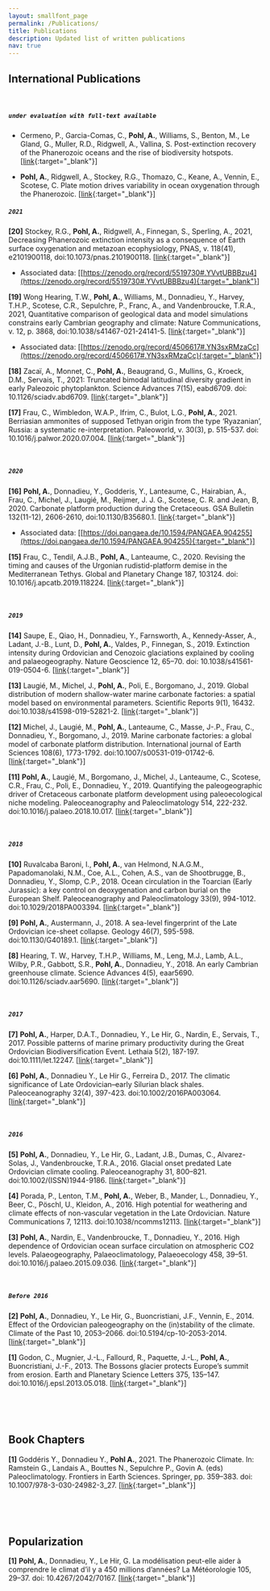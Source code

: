 ```yaml
---
layout: smallfont_page
permalink: /Publications/
title: Publications
description: Updated list of written publications
nav: true
---
```


<h2>International Publications</h2>

<p>&nbsp;</p>

##### `under evaluation with full-text available`

- Cermeno, P., Garcia-Comas, C., __Pohl, A.__, Williams, S., Benton, M., Le Gland, G., Muller, R.D., Ridgwell, A., Vallina, S. Post-extinction recovery of the Phanerozoic oceans and the rise of biodiversity hotspots. [[link](https://www.researchsquare.com/article/rs-1013308/v1){:target="_blank"}]

- __Pohl, A.__, Ridgwell, A., Stockey, R.G., Thomazo, C., Keane, A., Vennin, E., Scotese, C. Plate motion drives variability in ocean oxygenation through the Phanerozoic. [[link](https://www.researchsquare.com/article/rs-915282/v1){:target="_blank"}]

##### `2021`

__[20]__ Stockey, R.G., __Pohl, A.__, Ridgwell, A., Finnegan, S., Sperling, A., 2021, Decreasing Phanerozoic extinction intensity as a consequence of Earth surface oxygenation and metazoan ecophysiology, PNAS, v. 118(41), e2101900118, doi:10.1073/pnas.2101900118. [[link](https://www.pnas.org/content/118/41/e2101900118){:target="_blank"}]
- Associated data: [[https://zenodo.org/record/5519730#.YVvtUBBBzu4](https://zenodo.org/record/5519730#.YVvtUBBBzu4){:target="_blank"}]

__[19]__ Wong Hearing, T.W., __Pohl, A.__, Williams, M., Donnadieu, Y., Harvey, T.H.P., Scotese, C.R., Sepulchre, P., Franc, A., and Vandenbroucke, T.R.A., 2021, Quantitative comparison of geological data and model simulations constrains early Cambrian geography and climate: Nature Communications, v. 12, p. 3868, doi:10.1038/s41467-021-24141-5. [[link](https://www.nature.com/articles/s41467-021-24141-5){:target="_blank"}]
- Associated data: [[https://zenodo.org/record/4506617#.YN3sxRMzaCc](https://zenodo.org/record/4506617#.YN3sxRMzaCc){:target="_blank"}]

__[18]__ Zacaï, A., Monnet, C.,  __Pohl, A.__, Beaugrand, G., Mullins, G., Kroeck, D.M., Servais, T., 2021: Truncated bimodal latitudinal diversity gradient in early Paleozoic phytoplankton. Science Advances 7(15), eabd6709. doi: 10.1126/sciadv.abd6709. [[link](https://advances.sciencemag.org/content/7/15/eabd6709){:target="_blank"}]

__[17]__ Frau, C., Wimbledon, W.A.P., Ifrim, C., Bulot, L.G., __Pohl, A.__, 2021. Berriasian ammonites of supposed Tethyan origin from the type ‘Ryazanian’, Russia: a systematic re-interpretation. Paleoworld, v. 30(3), p. 515-537. doi: 10.1016/j.palwor.2020.07.004. [[link](https://www.sciencedirect.com/science/article/abs/pii/S1871174X20300585){:target="_blank"}]

<p>&nbsp;</p>

##### `2020`

__[16]__ __Pohl, A.__, Donnadieu, Y., Godderis, Y., Lanteaume, C., Hairabian, A., Frau, C., Michel, J., Laugié, M., Reijmer, J. J. G., Scotese, C. R. and Jean, B, 2020. Carbonate platform production during the Cretaceous. GSA Bulletin 132(11-12), 2606-2610, doi:10.1130/B35680.1. [[link](https://pubs.geoscienceworld.org/gsa/gsabulletin/article-abstract/132/11-12/2606/583643/Carbonate-platform-production-during-the?redirectedFrom=fulltext){:target="_blank"}]
- Associated data: [[https://doi.pangaea.de/10.1594/PANGAEA.904255](https://doi.pangaea.de/10.1594/PANGAEA.904255){:target="_blank"}]

__[15]__ Frau, C., Tendil, A.J.B., __Pohl, A.__, Lanteaume, C., 2020. Revising the timing and causes of the Urgonian rudistid-platform demise in the Mediterranean Tethys. Global and Planetary Change 187, 103124. doi: 10.1016/j.apcatb.2019.118224. [[link](https://www.sciencedirect.com/science/article/abs/pii/S0921818120300138){:target="_blank"}]

<p>&nbsp;</p>

##### `2019`

__[14]__ Saupe, E., Qiao, H., Donnadieu, Y., Farnsworth, A., Kennedy-Asser, A., Ladant, J.-B., Lunt, D., __Pohl, A.__, Valdes, P., Finnegan, S., 2019. Extinction intensity during Ordovician and Cenozoic glaciations explained by cooling and palaeogeography. Nature Geoscience 12, 65–70. doi: 10.1038/s41561-019-0504-6. [[link](https://www.nature.com/articles/s41561-019-0504-6){:target="_blank"}]

__[13]__ Laugié, M., Michel, J., __Pohl, A.__, Poli, E., Borgomano, J., 2019. Global distribution of modern shallow-water marine carbonate factories: a spatial model based on environmental parameters. Scientific Reports 9(1), 16432. doi:10.1038/s41598-019-52821-2. [[link](https://www.nature.com/articles/s41598-019-52821-2){:target="_blank"}]

__[12]__ Michel, J., Laugié, M., __Pohl, A.__, Lanteaume, C., Masse, J-.P., Frau, C., Donnadieu, Y., Borgomano, J., 2019. Marine carbonate factories: a global model of carbonate platform distribution. International journal of Earth Sciences 108(6), 1773-1792. doi:10.1007/s00531-019-01742-6. [[link](https://link.springer.com/article/10.1007/s00531-019-01742-6){:target="_blank"}]

__[11]__ __Pohl, A.__, Laugié, M., Borgomano, J., Michel, J., Lanteaume, C., Scotese, C.R., Frau, C., Poli, E., Donnadieu, Y., 2019. Quantifying the paleogeographic driver of Cretaceous carbonate platform development using paleoecological niche modeling. Paleoceanography and Paleoclimatology 514, 222-232. doi:10.1016/j.palaeo.2018.10.017. [[link](https://www.sciencedirect.com/science/article/abs/pii/S0031018218307260){:target="_blank"}]

<p>&nbsp;</p>

##### `2018`

__[10]__ Ruvalcaba Baroni, I., __Pohl, A.__, van Helmond, N.A.G.M., Papadomanolaki, N.M., Coe, A.L., Cohen, A.S., van de Shootbrugge, B., Donnadieu, Y., Slomp, C.P., 2018. Ocean circulation in the Toarcian (Early Jurassic): a key control on deoxygenation and carbon burial on the European Shelf. Paleoceanography and Paleoclimatology 33(9), 994-1012. doi:10.1029/2018PA003394. [[link](https://agupubs.onlinelibrary.wiley.com/doi/full/10.1029/2018PA003394){:target="_blank"}]

__[9]__ __Pohl, A.__, Austermann, J., 2018. A sea-level fingerprint of the Late Ordovician ice-sheet collapse. Geology 46(7), 595-598. doi:10.1130/G40189.1. [[link](https://pubs.geoscienceworld.org/gsa/geology/article-abstract/46/7/595/531402/A-sea-level-fingerprint-of-the-Late-Ordovician-ice?redirectedFrom=fulltext){:target="_blank"}]

__[8]__ Hearing, T. W., Harvey, T.H.P., Williams, M., Leng, M.J., Lamb, A.L., Wilby, P.R., Gabbott, S.R., __Pohl, A.__, Donnadieu, Y., 2018. An early Cambrian greenhouse climate. Science Advances 4(5), eaar5690. doi:10.1126/sciadv.aar5690. [[link](https://advances.sciencemag.org/content/4/5/eaar5690){:target="_blank"}]

<p>&nbsp;</p>

##### `2017`

__[7]__ __Pohl, A.__, Harper, D.A.T., Donnadieu, Y., Le Hir, G., Nardin, E., Servais, T., 2017. Possible patterns of marine primary productivity during the Great Ordovician Biodiversification Event. Lethaia 5(2), 187-197. doi:10.1111/let.12247. [[link](https://onlinelibrary.wiley.com/doi/abs/10.1111/let.12247){:target="_blank"}]

__[6]__ __Pohl, A.__, Donnadieu Y., Le Hir G., Ferreira D., 2017. The climatic significance of Late Ordovician–early Silurian black shales. Paleoceanography 32(4), 397-423. doi:10.1002/2016PA003064. [[link](https://agupubs.onlinelibrary.wiley.com/doi/10.1002/2016PA003064){:target="_blank"}]

<p>&nbsp;</p>

##### `2016`

__[5]__ __Pohl, A.__, Donnadieu, Y., Le Hir, G., Ladant, J.B., Dumas, C., Alvarez-Solas, J., Vandenbroucke, T.R.A., 2016. Glacial onset predated Late Ordovician climate cooling. Paleoceanography 31, 800–821. doi:10.1002/(ISSN)1944-9186. [[link](https://agupubs.onlinelibrary.wiley.com/doi/full/10.1002/2016PA002928){:target="_blank"}]

__[4]__ Porada, P., Lenton, T.M., __Pohl, A.__, Weber, B., Mander, L., Donnadieu, Y., Beer, C., Pöschl, U., Kleidon, A., 2016. High potential for weathering and climate effects of non-vascular vegetation in the Late Ordovician. Nature Communications 7, 12113. doi:10.1038/ncomms12113. [[link](https://www.nature.com/articles/ncomms12113){:target="_blank"}]

__[3]__ __Pohl, A.__, Nardin, E., Vandenbroucke, T., Donnadieu, Y., 2016. High dependence of Ordovician ocean surface circulation on atmospheric CO2 levels. Palaeogeography, Palaeoclimatology, Palaeoecology 458, 39–51. doi:10.1016/j.palaeo.2015.09.036. [[link](https://www.sciencedirect.com/science/article/abs/pii/S0031018215005465){:target="_blank"}]

<p>&nbsp;</p>

##### `Before 2016`

__[2]__ __Pohl, A.__, Donnadieu, Y., Le Hir, G., Buoncristiani, J.F., Vennin, E., 2014. Effect of the Ordovician paleogeography on the (in)stability of the climate. Climate of the Past 10, 2053–2066. doi:10.5194/cp-10-2053-2014. [[link](https://cp.copernicus.org/articles/10/2053/2014/){:target="_blank"}]

__[1]__ Godon, C., Mugnier, J.-L., Fallourd, R., Paquette, J.-L., __Pohl, A.__, Buoncristiani, J.-F., 2013. The Bossons glacier protects Europe’s summit from erosion. Earth and Planetary Science Letters 375, 135–147. doi:10.1016/j.epsl.2013.05.018. [[link](https://www.sciencedirect.com/science/article/abs/pii/S0012821X13002562){:target="_blank"}]

<p>&nbsp;</p>
<p>&nbsp;</p>

<h2>Book Chapters</h2>

__[1]__ Goddéris Y., Donnadieu Y., __Pohl A.__, 2021. The Phanerozoic Climate. In: Ramstein G., Landais A., Bouttes N., Sepulchre P., Govin A. (eds) Paleoclimatology. Frontiers in Earth Sciences. Springer, pp. 359–383. doi: 10.1007/978-3-030-24982-3_27. [[link](https://link.springer.com/book/10.1007%2F978-3-030-24982-3){:target="_blank"}]

<p>&nbsp;</p>
<p>&nbsp;</p>

<h2>Popularization</h2>

__[1]__ __Pohl, A.__, Donnadieu, Y., Le Hir, G. La modélisation peut-elle aider à comprendre le climat d’il y a 450 millions d’années? La Météorologie 105, 29–37. doi: 10.4267/2042/70167. [[link](https://lameteorologie.fr/issues/2019/105/meteo_2019_105_29){:target="_blank"}]

